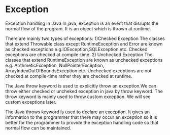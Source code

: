 # Exception
Exception handling in Java
In java, exception is an event that disrupts the normal flow of the program. It is an object which is thrown at runtime.

There are mainly two types of exceptions:
    1)Checked Exception
      The classes that extend Throwable class except RuntimeException and Error are known as checked exceptions e.g.IOException,SQLException etc. Checked exceptions are checked at compile-time.
   2) Unchecked Exception
      The classes that extend RuntimeException are known as unchecked exceptions e.g. ArithmeticException, NullPointerException, ArrayIndexOutOfBoundsException etc. Unchecked exceptions are not checked at compile-time rather they are checked at runtime.

The Java throw keyword is used to explicitly throw an exception.We can throw either checked or uncheked exception in java by throw keyword. The throw keyword is mainly used to throw custom exception. We will see custom exceptions later.

The Java throws keyword is used to declare an exception. It gives an information to the programmer that there may occur an exception so it is better for the programmer to provide the exception handling code so that normal flow can be maintained.

